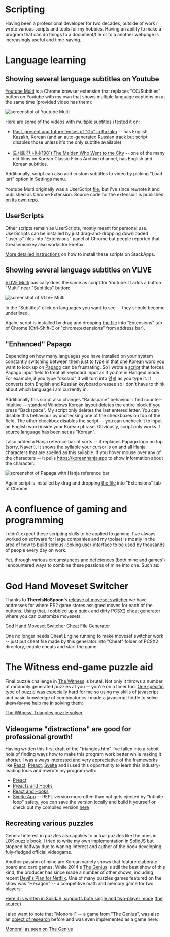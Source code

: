 # Scripting

Having been a professional developer for two decades, outside of work i wrote various scripts and tools for my hobbies. Having an ability to make a program that can do things to a document/file or to a another webpage is increasingly useful and time-saving.

# Language learning
## Showing several language subtitles on Youtube
[Youtube Multi](https://chromewebstore.google.com/detail/youtube-multi-captions/mlkecnkjoepkpihbgdbglelggneafihm) is a Chrome browser extension that replaces "CC/Subtitles" button on Youtube with my own that shows multiple language captions on at the same time (provided video has them):

![screenshot of Youtube Multi](youtube%20multi.jpg)

Here are some of the videos with multiple subtitles i tested it on:

* [Past, present and future tenses of "Go" in Kazakh](https://www.youtube.com/watch?v=xRJKt67K4BA) -- has English, Kazakh, Korean (and an auto-generated Russian track but script disables those unless it's the only subtitle available)

* [도시로 간 처녀(1981) The Maiden Who Went to the City](https://www.youtube.com/watch?v=QHSN2HJiLIQ) -- one of the many old films on Korean Classic Films Archive channel, has English and Korean subtitles.

Additionally, script can also add custom subtitles to video by picking "Load .srt" option in Settings menu.

Youtube Multi originally was a UserScript [file](https://azekeprofit.github.io/youtube%20multi.user.js?raw=true), but i've since rewrote it and published as Chrome Extension. Source code for the extension is published [on its own repo](https://github.com/azekeprofit/youtube-multi).


## UserScripts

 Other scripts remain as UserScripts, mostly meant for personal use. UserScripts can be installed by just drag-and-dropping downloaded ".user.js" files into "Extensions" panel of Chrome but people reported that Greasemonkey also works for Firefox. 

[More detailed instructions](https://stackapps.com/tags/script/info) on how to install these scripts on StackApps.

## Showing several language subtitles on VLIVE

[VLIVE Multi](vlive%20multi.user.js?raw=true) basically does the same as script for Youtube. It adds a button "Multi" near "Subtitles" button:

![screenshot of VLIVE Multi](vlive%20multi.jpg)

In the "Subtitles" click on languages you want to see -- they should become underlined.

Again, script is installed by drag and dropping [the file](vlive%20multi.user.js?raw=true) into "Extensions" tab of Chrome (Ctrl-Shift-E or "chrome:extensions" from address bar).

## "Enhanced" Papago

Depending on how many languages you have installed on your system constantly switching between them just to type in that one Korean word you want to look up on [Papago](https://papago.naver.com) can be frustrating. So i wrote a [script](papago.user.js?raw=true) that forces Papago input field to treat all keyboard input as if you're in Hangeul mode. For example, if you type "dkssud" it will turn into 안녕 as you type it. It converts both English and Russian keyboard presses so i don't have to think about which language i am currently in.

Additionally this script also changes "Backspace" behaviour i find counter-intuitive -- standard Windows Korean layout deletes the entire block if you press "Backspace". My script only deletes the last entered letter. You can disable this behaviour by unchecking one of the checkboxes on top of the field. The other checkbox disables the script -- you can uncheck it to input an English word inside your Korean phrase. Obviously, script only works if source language has been set as "Korean".

I also added a Hanja refernce bar of sorts -- it replaces Papago logo on top (sorry, Naver!). It shows the syllable your cursor is on and all Hanja characters that are spelled as this syllable. If you hover mouse over any of the characters -- it pulls https://koreanhanja.app to show information about the character:

![screenshot of Papaga with Hanja reference bar](papago%20hanjabar.jpg)

Again script is installed by drag and dropping [the file](papago.user.js?raw=true) into "Extensions" tab of Chrome.


# A confluence of gaming and programming

I didn't expect these scripting skills to be applied to gaming. I've always worked on software for large companies and my toolset is mostly in the area of how to build serious-looking user-interface to be used by thousands of people every day on work.

Yet, through various circumstances and deficiences (both mine and games') i encountered ways to combine these passions of mine into one. Such as:

# God Hand Moveset Switcher

Thanks to **ThereIsNoSpoon**'s [release of moveset switcher](https://www.youtube.com/watch?v=Gu9XTfZCGTM) we have addresses for where PS2 game stores assigned moves for each of the buttons. Using that, i cobbled up a quick and dirty PCSX2 cheat generator where you can customize movesets:

[God Hand Moveset Switcher Cheat File Generator](GodHandMovesetSwitcher.htm)

One no longer needs Cheat Engine running to make moveset switcher work -- just put cheat file made by this generator into "Cheat" folder of PCSX2 directory, enable cheats and start the game.

# The Witness end-game puzzle aid

Final puzzle challenge in [The Witness](https://en.wikipedia.org/wiki/The_Witness_(2016_video_game)) is brutal. Not only it throws a number of randomly generated puzzles at you -- you're on a timer too. [One specific type of puzzle was especially hard for me](https://twitter.com/azeke1984/status/1157186715271991296) so using my skills of javascript and basic knowledge of combinatorics i made a javascript fiddle to ~~solve them for me~~ help me in solving them:

[The Witness' Triangles puzzle solver](triangles.htm)

## Videogame "distractions" are good for professional growth!

Having written this first draft of the "triangles.htm" i've fallen into a rabbit hole of finding ways how to make this program work better while making it shorter. I was always interested and very appreciative of the frameworks like [React](https://reactjs.com/), [Preact](https://preactjs.com/), [Svelte](https://svelte.dev/) and i used this opportunity to learn this industry-leading tools and rewrote my program with:

* [Preact](preact%20triangles.htm)
* [Preactz and Hooks](preactz%20hooks%20triangles.htm)
* [React and Hooks](react%20hooks%20triangles.htm)
* [Svelte App](https://svelte.dev/repl/1e5fea2ae76146f7a444bf551c0aee15) -- REPL version more often than not gets ejected by "Infinite loop" safety, you can save the version locally and build it yourself or check out my compiled version [here](svelte%20triangles%20compiled.html)

## Recreating various puzzles

General interest in puzzles also applies to actual puzzles like the ones in [LOK puzzle book](https://www.blazgracar.com/lok). I tried to write my [own implementation in SolidJS](https://github.com/azekeprofit/lok-solidjs) but stopped halfway due to waning interest and author of the book developing fuly-fledged official videogame.

Another passion of mine are Korean variety shows that feature elaborate board and card games. While 2014's [The Genius](https://baechusquad.download/the_genius/) is still the best show of this kind, the producer has since made a number of other shows, including recent [Devil's Plan for Netflix](https://www.netflix.com/title/81653386). One of many puzzles games featured on the show was "Hexagon" -- a competitive math and memory game for two players:

[Here it is written in SolidJS, supports both single and two-player mode](hexagon%20compiled.htm) ([the source](https://github.com/azekeprofit/hexagon-solidjs))

I also want to note that "Monorail" -- a game from "The Genius", was also an [object of research](https://chaosatthesky.wordpress.com/2014/12/08/the-genius-by-a-skymins-mind-7/) before and was even implemented as a game here:

[Monorail as seen on The Genius](https://github.com/thefalc/monorail-the-game)
